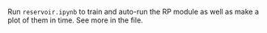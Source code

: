 Run `reservoir.ipynb` to train and auto-run the RP module as well as make a plot of them in time. See more in the file.



